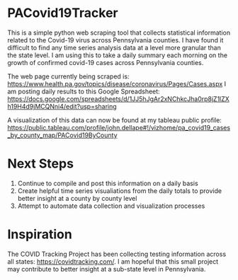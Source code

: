 # PACovid19Tracker

This is a simple python web scraping tool that collects statistical information related to the Covid-19 virus across Pennsylvania counties. I have found it difficult to find any time series analysis data at a level more granular than the state level. I am using this to take a daily summary each morning on the growth of confirmed covid-19 cases across Pennsylvania counties.

The web page currently being scraped is: https://www.health.pa.gov/topics/disease/coronavirus/Pages/Cases.aspx
I am posting daily results to this Google Spreadsheet: https://docs.google.com/spreadsheets/d/1JJ5hJgAr2xNChkcJha0rp8jZ1lZXh19H4d9jMCQNni4/edit?usp=sharing

A visualization of this data can now be found at my tableau public profile: https://public.tableau.com/profile/john.dellape#!/vizhome/pa_covid19_cases_by_county_map/PACovid19ByCounty

# Next Steps
1. Continue to compile and post this information on a daily basis
2. Create helpful time series visualiations from the daily totals to provide better insight at a county by county level
3. Attempt to automate data collection and visualization processes

# Inspiration
The COVID Tracking Project has been collecting testing information across all states: https://covidtracking.com/. 
I am hopeful that this small project may contribute to better insight at a sub-state level in Pennsylvania.
